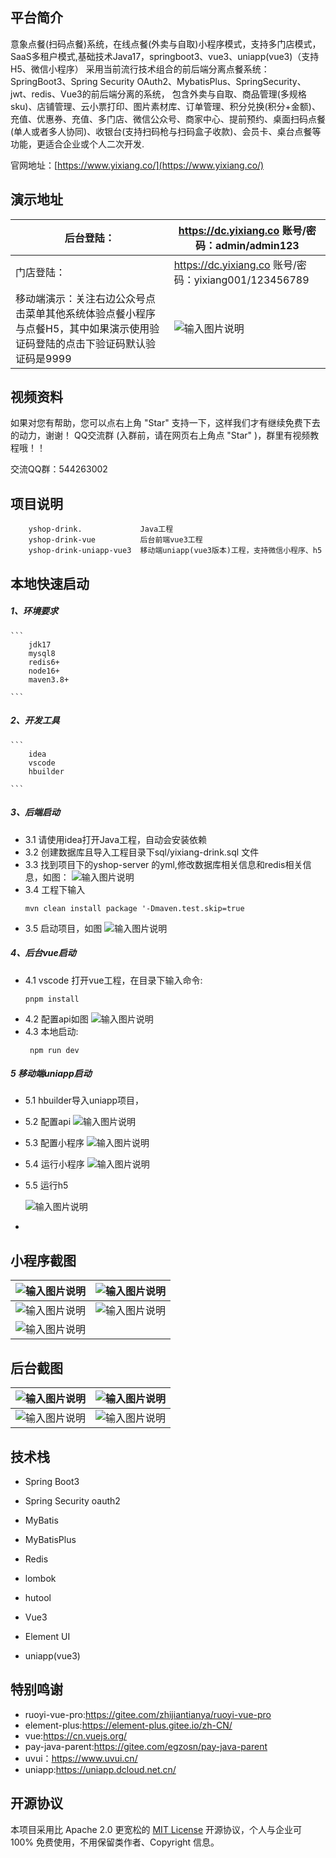 

## 平台简介

意象点餐(扫码点餐)系统，在线点餐(外卖与自取)小程序模式，支持多门店模式，SaaS多租户模式,基础技术Java17，springboot3、vue3、uniapp(vue3)（支持H5、微信小程序）
采用当前流行技术组合的前后端分离点餐系统： SpringBoot3、Spring Security OAuth2、MybatisPlus、SpringSecurity、jwt、redis、Vue3的前后端分离的系统， 
包含外卖与自取、商品管理(多规格sku)、店铺管理、云小票打印、图片素材库、订单管理、积分兑换(积分+金额)、充值、优惠券、充值、多门店、微信公众号、商家中心、提前预约、桌面扫码点餐(单人或者多人协同)、收银台(支持扫码枪与扫码盒子收款)、会员卡、桌台点餐等功能，更适合企业或个人二次开发.

官网地址：[https://www.yixiang.co/](https://www.yixiang.co/)



## 演示地址

| 后台登陆：  | https://dc.yixiang.co   账号/密码：admin/admin123  |
|---|---|
| 门店登陆： | https://dc.yixiang.co   账号/密码：yixiang001/123456789  |
|  移动端演示：关注右边公众号点击菜单其他系统体验点餐小程序与点餐H5，其中如果演示使用验证码登陆的点击下验证码默认验证码是9999 | ![输入图片说明](assets/77a93e8c07a913b838a756abadb383b9.png) |

## 视频资料
如果对您有帮助，您可以点右上角 "Star" 支持一下，这样我们才有继续免费下去的动力，谢谢！ QQ交流群 (入群前，请在网页右上角点 "Star" )，群里有视频教程哦！！

交流QQ群：544263002

## 项目说明
    

```
    yshop-drink.             Java工程
    yshop-drink-vue          后台前端vue3工程
    yshop-drink-uniapp-vue3  移动端uniapp(vue3版本)工程，支持微信小程序、h5
```


## 本地快速启动
  ##### 1、环境要求
   
    ```
        jdk17
        mysql8
        redis6+
        node16+
        maven3.8+
    
    ```
  ##### 2、开发工具
   
    ```
        idea
        vscode
        hbuilder
    
    ```
 ##### 3、后端启动


-   3.1 请使用idea打开Java工程，自动会安装依赖
-   3.2 创建数据库且导入工程目录下sql/yixiang-drink.sql 文件
-   3.3 找到项目下的yshop-server 的yml,修改数据库相关信息和redis相关信息，如图：
     ![输入图片说明](assets/image.png)
-   3.4 工程下输入
    ``` 
    mvn clean install package '-Dmaven.test.skip=true
    ```
-   3.5 启动项目，如图
    ![输入图片说明](assets/1702544439568.jpg)

##### 4、后台vue启动

 - 4.1 vscode 打开vue工程，在目录下输入命令: 
    ``` 
    pnpm install
    ```
 - 4.2 配置api如图
 ![输入图片说明](assets/1702544756749.jpg)
 - 4.3 本地启动:
    ```
     npm run dev
    ```

##### 5 移动端uniapp启动
 
  - 5.1 hbuilder导入uniapp项目，
  - 5.2 配置api
   ![输入图片说明](assets/WX20231214-171211@2x.png)
  - 5.3 配置小程序
   ![输入图片说明](assets/WX20231214-171416@2x.png)
  - 5.4 运行小程序
    ![输入图片说明](assets/WX20231214-171514@2x.png)
  - 5.5 运行h5
   
    ![输入图片说明](assets/1702545370856.jpg)
-



## 小程序截图

| ![输入图片说明](assets/20240901175929.png)| ![输入图片说明](assets/202409011759291.png) |
|---|---|
| ![输入图片说明](assets/20240901175927.jpg)  |  ![输入图片说明](assets/202409011759281.png) |
| ![输入图片说明](assets/20240901175928.png) |  |

## 后台截图

| ![输入图片说明](assets/WX20231208-120203@2x.png) | ![输入图片说明](assets/20231211104714.jpg)|
|---|---|
| ![输入图片说明](assets/WX20231208-120320@2x.png)  | ![输入图片说明](assets/WX20231208-120338@2x.png) |


## 技术栈
- Spring Boot3

- Spring Security oauth2

- MyBatis

- MyBatisPlus

- Redis

- lombok

- hutool

- Vue3

- Element UI

- uniapp(vue3)

## 特别鸣谢


- ruoyi-vue-pro:https://gitee.com/zhijiantianya/ruoyi-vue-pro
- element-plus:https://element-plus.gitee.io/zh-CN/
- vue:https://cn.vuejs.org/
- pay-java-parent:https://gitee.com/egzosn/pay-java-parent
- uvui：https://www.uvui.cn/
- uniapp:https://uniapp.dcloud.net.cn/


## 开源协议

本项目采用比 Apache 2.0 更宽松的 [MIT License](https://gitee.com/guchengwuyue/yshop-drink/blob/master/LICENSE) 开源协议，个人与企业可 100% 免费使用，不用保留类作者、Copyright 信息。

